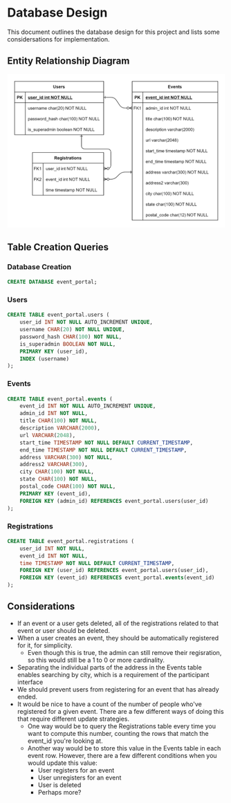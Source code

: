 # Database Design

This document outlines the database design for this project and lists some considersations for implementation.

## Entity Relationship Diagram

![ERD](./figures/eventportal-erd.png)

## Table Creation Queries

### Database Creation

```sql
CREATE DATABASE event_portal;
```

### Users

```sql
CREATE TABLE event_portal.users (
    user_id INT NOT NULL AUTO_INCREMENT UNIQUE,
    username CHAR(20) NOT NULL UNIQUE,
    password_hash CHAR(100) NOT NULL,
    is_superadmin BOOLEAN NOT NULL,
    PRIMARY KEY (user_id),
    INDEX (username)
);
```

### Events

```sql
CREATE TABLE event_portal.events (
    event_id INT NOT NULL AUTO_INCREMENT UNIQUE,
    admin_id INT NOT NULL,
    title CHAR(100) NOT NULL,
    description VARCHAR(2000),
    url VARCHAR(2048),
    start_time TIMESTAMP NOT NULL DEFAULT CURRENT_TIMESTAMP,
    end_time TIMESTAMP NOT NULL DEFAULT CURRENT_TIMESTAMP,
    address VARCHAR(300) NOT NULL,
    address2 VARCHAR(300),
    city CHAR(100) NOT NULL,
    state CHAR(100) NOT NULL,
    postal_code CHAR(100) NOT NULL,
    PRIMARY KEY (event_id),
    FOREIGN KEY (admin_id) REFERENCES event_portal.users(user_id)
);
```

### Registrations

```sql
CREATE TABLE event_portal.registrations (
    user_id INT NOT NULL,
    event_id INT NOT NULL,
    time TIMESTAMP NOT NULL DEFAULT CURRENT_TIMESTAMP,
    FOREIGN KEY (user_id) REFERENCES event_portal.users(user_id),
    FOREIGN KEY (event_id) REFERENCES event_portal.events(event_id)
);
```

## Considerations

- If an event or a user gets deleted, all of the registrations related to that event or user should be deleted.
- When a user creates an event, they should be automatically registered for it, for simplicity.
  - Even though this is true, the admin can still remove their regisration, so this would still be a 1 to 0 or more cardinality.
- Separating the individual parts of the address in the Events table enables searching by city, which is a requirement of the participant interface
- We should prevent users from registering for an event that has already ended.
- It would be nice to have a count of the number of people who've registered for a given event. There are a few different ways of doing this that require different update strategies.
  - One way would be to query the Registrations table every time you want to compute this number, counting the rows that match the event_id you're looking at.
  - Another way would be to store this value in the Events table in each event row. However, there are a few different conditions when you would update this value:
    - User registers for an event
    - User unregisters for an event
    - User is deleted
    - Perhaps more?
